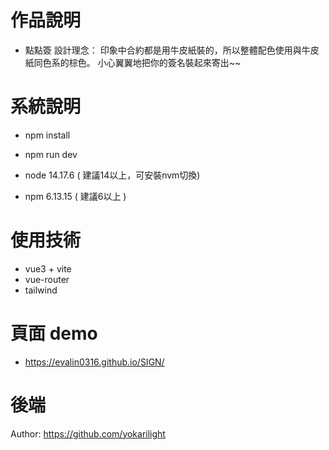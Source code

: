 # 作品說明

  - 點點簽
    設計理念：
    印象中合約都是用牛皮紙裝的，所以整體配色使用與牛皮紙同色系的棕色。
    小心翼翼地把你的簽名裝起來寄出~~

# 系統說明
  - npm install
  - npm run dev

  - node 14.17.6 ( 建議14以上，可安裝nvm切換)
  - npm 6.13.15 ( 建議6以上 )
  
# 使用技術
  - vue3 + vite
  - vue-router
  - tailwind


# 頁面 demo
  - https://evalin0316.github.io/SIGN/

# 後端
  Author: https://github.com/yokarilight
